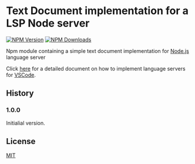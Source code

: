 # Text Document implementation for a LSP Node server

[![NPM Version](https://img.shields.io/npm/v/vscode-languageserver-textDocument.svg)](https://npmjs.org/package/vscode-languageserver-textDocument)
[![NPM Downloads](https://img.shields.io/npm/dm/vscode-languageserver-textDocument.svg)](https://npmjs.org/package/vscode-languageserver-textDocument)

Npm module containing a simple text document implementation for [Node.js](https://nodejs.org/) language server

Click [here](https://code.visualstudio.com/docs/extensions/example-language-server) for a detailed document on how
to implement language servers for [VSCode](https://code.visualstudio.com/).

## History

### 1.0.0

Initialial version.

## License
[MIT](https://github.com/Microsoft/vscode-languageserver-node/blob/master/License.txt)